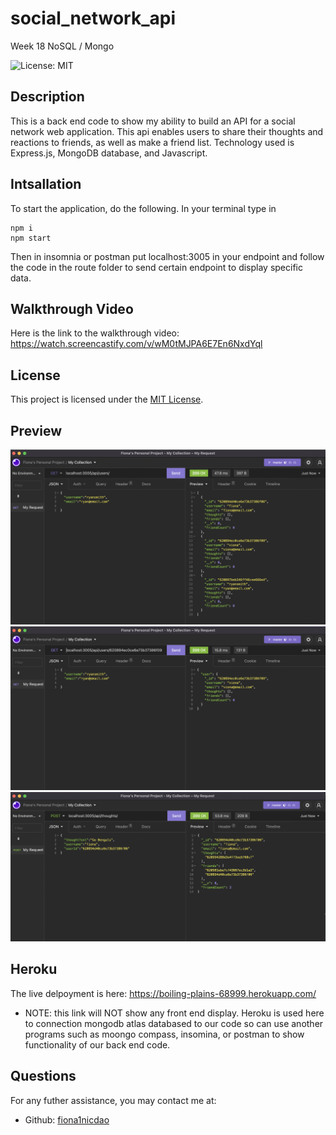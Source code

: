 # social_network_api
Week 18 NoSQL / Mongo

![License: MIT](<https://img.shields.io/badge/License-MIT-yellow.svg>)

## Description 
This is a back end code to show my ability to build an API for a social network web application. This api enables users to share their thoughts and reactions to friends, as well as make a friend list. 
Technology used is Express.js, MongoDB database, and Javascript. 

## Intsallation
To start the application, do the following. In your terminal type in 
```
npm i
npm start
```
Then in insomnia or postman put localhost:3005 in your endpoint and follow the code in the route folder to send certain endpoint to display specific data.

## Walkthrough Video
Here is the link to the walkthrough video: https://watch.screencastify.com/v/wM0tMJPA6E7En6NxdYql
 
## License
This project is licensed under the [MIT License](https://opensource.org/licenses/MIT).

## Preview 
![Demo of User Route to GET all USERS](./utils/images/user-getall.png)
![Demo of User Route to GET a SINGLE USER](./utils/images/user-getone.png)
![Demo of Thought Route to POST a SINGLE THOUGHT](./utils/images/thought-post.png)
## Heroku
The live delpoyment is here:  https://boiling-plains-68999.herokuapp.com/
* NOTE:  this link will NOT show any front end display. Heroku is used here to connection mongodb atlas databased to our code so can use another programs such as moongo compass, insomina, or postman to show functionality of our back end code. 

## Questions
For any futher assistance, you may contact me at:
  * Github: [fiona1nicdao](<https://github.com/fiona1nicdao>)